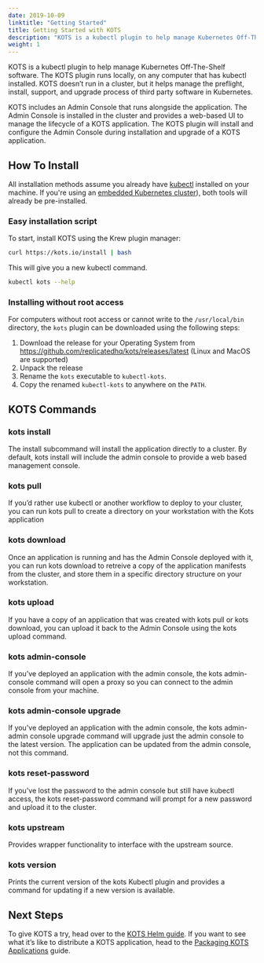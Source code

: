 ```yaml
---
date: 2019-10-09
linktitle: "Getting Started"
title: Getting Started with KOTS
description: "KOTS is a kubectl plugin to help manage Kubernetes Off-The-Shelf software. The KOTS plugin runs locally, on any computer that has kubectl installed. KOTS doesn’t run in a cluster, but it helps manage the preflight, install, support and upgrade process of third party software in Kubernetes."
weight: 1
---
```


KOTS is a kubectl plugin to help manage Kubernetes Off-The-Shelf software.
The KOTS plugin runs locally, on any computer that has kubectl installed. 
KOTS doesn’t run in a cluster, but it helps manage the preflight, install, support, and upgrade process of third party software in Kubernetes.

KOTS includes an Admin Console that runs alongside the application. 
The Admin Console is installed in the cluster and provides a web-based UI to manage the lifecycle of a KOTS application. 
The KOTS plugin will install and configure the Admin Console during installation and upgrade of a KOTS application.

## How To Install

All installation methods assume you already have [kubectl](https://kubernetes.io/docs/tasks/tools/) installed on your machine. 
If you're using an [embedded Kubernetes cluster](/kotsadm/installing/installing-embedded-cluster/)), both tools will already be pre-installed.

### Easy installation script

To start, install KOTS using the Krew plugin manager:
```bash
curl https://kots.io/install | bash
```

This will give you a new kubectl command.
```bash
kubectl kots --help
```

### Installing without root access

For computers without root access or cannot write to the `/usr/local/bin` directory, the `kots` plugin can be downloaded using the following steps:

1. Download the release for your Operating System from https://github.com/replicatedhq/kots/releases/latest (Linux and MacOS are supported)
1. Unpack the release
1. Rename the `kots` executable to `kubectl-kots`.
1. Copy the renamed `kubectl-kots` to anywhere on the `PATH`.


## KOTS Commands

### kots install
The install subcommand will install the application directly to a cluster. 
By default, kots install will include the admin console to provide a web based management console.

### kots pull
If you’d rather use kubectl or another workflow to deploy to your cluster, you can run kots pull to create a directory on your workstation with the Kots application

### kots download
Once an application is running and has the Admin Console deployed with it, you can run kots download to retreive a copy of the application manifests from the cluster, and store them in a specific directory structure on your workstation.

### kots upload
If you have a copy of an application that was created with kots pull or kots download, you can upload it back to the Admin Console using the kots upload command.

### kots admin-console
If you’ve deployed an application with the admin console, the kots admin-console command will open a proxy so you can connect to the admin console from your machine.

### kots admin-console upgrade
If you've deployed an application with the admin console, the kots admin-admin console upgrade command will upgrade just the admin console to the latest version. 
The application can be updated from the admin console, not this command.

### kots reset-password
If you've lost the password to the admin console but still have kubectl access, the kots reset-password command will prompt for a new password and upload it to the cluster.

### kots upstream
Provides wrapper functionality to interface with the upstream source.

### kots version
Prints the current version of the kots Kubectl plugin and provides a command for updating if a new version is available.

## Next Steps
To give KOTS a try, head over to the [KOTS Helm guide](/vendor/helm/overview).
If you want to see what it’s like to distribute a KOTS application, head to the [Packaging KOTS Applications](/vendor/packaging/packaging-an-app/) guide.

